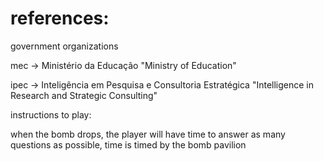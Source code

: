 # references:
  

  government organizations

  mec -> Ministério da Educação
  "Ministry of Education"

  ipec -> Inteligência em Pesquisa e Consultoria Estratégica
  "Intelligence in Research and Strategic Consulting"



instructions to play:

when the bomb drops, the player will have time to answer as many questions as possible, time is timed by the bomb pavilion
